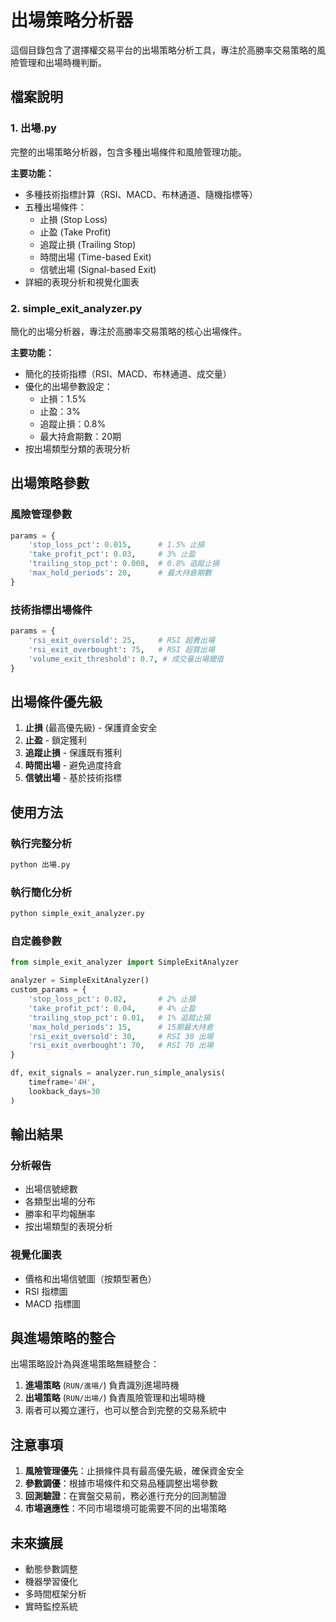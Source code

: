# 出場策略分析器

這個目錄包含了選擇權交易平台的出場策略分析工具，專注於高勝率交易策略的風險管理和出場時機判斷。

## 檔案說明

### 1. 出場.py
完整的出場策略分析器，包含多種出場條件和風險管理功能。

**主要功能：**
- 多種技術指標計算（RSI、MACD、布林通道、隨機指標等）
- 五種出場條件：
  - 止損 (Stop Loss)
  - 止盈 (Take Profit)
  - 追蹤止損 (Trailing Stop)
  - 時間出場 (Time-based Exit)
  - 信號出場 (Signal-based Exit)
- 詳細的表現分析和視覺化圖表

### 2. simple_exit_analyzer.py
簡化的出場分析器，專注於高勝率交易策略的核心出場條件。

**主要功能：**
- 簡化的技術指標（RSI、MACD、布林通道、成交量）
- 優化的出場參數設定：
  - 止損：1.5%
  - 止盈：3%
  - 追蹤止損：0.8%
  - 最大持倉期數：20期
- 按出場類型分類的表現分析

## 出場策略參數

### 風險管理參數
```python
params = {
    'stop_loss_pct': 0.015,      # 1.5% 止損
    'take_profit_pct': 0.03,     # 3% 止盈
    'trailing_stop_pct': 0.008,  # 0.8% 追蹤止損
    'max_hold_periods': 20,      # 最大持倉期數
}
```

### 技術指標出場條件
```python
params = {
    'rsi_exit_oversold': 25,     # RSI 超賣出場
    'rsi_exit_overbought': 75,   # RSI 超買出場
    'volume_exit_threshold': 0.7, # 成交量出場閾值
}
```

## 出場條件優先級

1. **止損** (最高優先級) - 保護資金安全
2. **止盈** - 鎖定獲利
3. **追蹤止損** - 保護既有獲利
4. **時間出場** - 避免過度持倉
5. **信號出場** - 基於技術指標

## 使用方法

### 執行完整分析
```python
python 出場.py
```

### 執行簡化分析
```python
python simple_exit_analyzer.py
```

### 自定義參數
```python
from simple_exit_analyzer import SimpleExitAnalyzer

analyzer = SimpleExitAnalyzer()
custom_params = {
    'stop_loss_pct': 0.02,       # 2% 止損
    'take_profit_pct': 0.04,     # 4% 止盈
    'trailing_stop_pct': 0.01,   # 1% 追蹤止損
    'max_hold_periods': 15,      # 15期最大持倉
    'rsi_exit_oversold': 30,     # RSI 30 出場
    'rsi_exit_overbought': 70,   # RSI 70 出場
}

df, exit_signals = analyzer.run_simple_analysis(
    timeframe='4H', 
    lookback_days=30
)
```

## 輸出結果

### 分析報告
- 出場信號總數
- 各類型出場的分布
- 勝率和平均報酬率
- 按出場類型的表現分析

### 視覺化圖表
- 價格和出場信號圖（按類型著色）
- RSI 指標圖
- MACD 指標圖

## 與進場策略的整合

出場策略設計為與進場策略無縫整合：

1. **進場策略** (`RUN/進場/`) 負責識別進場時機
2. **出場策略** (`RUN/出場/`) 負責風險管理和出場時機
3. 兩者可以獨立運行，也可以整合到完整的交易系統中

## 注意事項

1. **風險管理優先**：止損條件具有最高優先級，確保資金安全
2. **參數調優**：根據市場條件和交易品種調整出場參數
3. **回測驗證**：在實盤交易前，務必進行充分的回測驗證
4. **市場適應性**：不同市場環境可能需要不同的出場策略

## 未來擴展

- 動態參數調整
- 機器學習優化
- 多時間框架分析
- 實時監控系統 